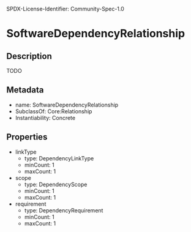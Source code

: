 SPDX-License-Identifier: Community-Spec-1.0

# SoftwareDependencyRelationship

## Description

TODO

## Metadata

- name: SoftwareDependencyRelationship
- SubclassOf: Core:Relationship
- Instantiability: Concrete

## Properties

- linkType
  - type: DependencyLinkType
  - minCount: 1
  - maxCount: 1
- scope
  - type: DependencyScope
  - minCount: 1
  - maxCount: 1
- requirement
  - type: DependencyRequirement
  - minCount: 1
  - maxCount: 1

